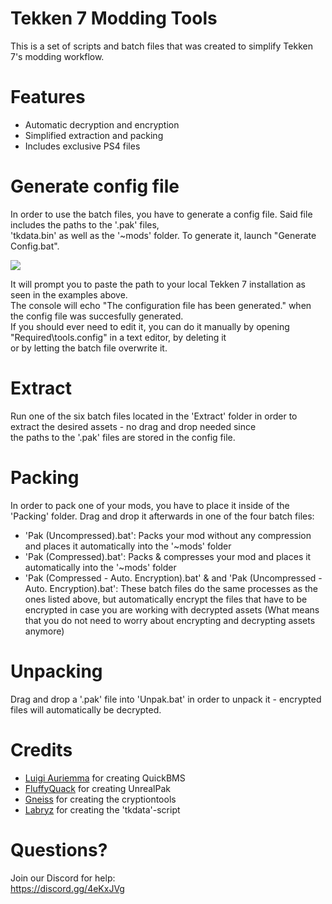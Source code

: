 # Tekken 7 Modding Tools

This is a set of scripts and batch files that was created to simplify Tekken 7's modding workflow. <br>

# Features
  - Automatic decryption and encryption
  - Simplified extraction and packing
  - Includes exclusive PS4 files

# Generate config file
In order to use the batch files, you have to generate a config file. Said file includes the paths to the '.pak' files, <br>
'tkdata.bin' as well as the '~mods' folder. To generate it, launch "Generate Config.bat". <br>

<img src="https://i.imgur.com/Zn0pjEO.png">

It will prompt you to paste the path to your local Tekken 7 installation as seen in the examples above. <br>
The console will echo "The configuration file has been generated." when the config file was succesfully generated. <br>
If you should ever need to edit it, you can do it manually by opening "Required\tools.config" in a text editor, by deleting it <br>
or by letting the batch file overwrite it. <br>

# Extract
Run one of the six batch files located in the 'Extract' folder in order to extract the desired assets - no drag and drop needed since <br>
the paths to the '.pak' files are stored in the config file.

# Packing
In order to pack one of your mods, you have to place it inside of the 'Packing' folder. Drag and drop it afterwards in one of the four batch files:
  - 'Pak (Uncompressed).bat': Packs your mod without any compression and places it automatically into the '~mods' folder
  - 'Pak (Compressed).bat': Packs & compresses your mod and places it automatically into the '~mods' folder
  - 'Pak (Compressed - Auto. Encryption).bat' & and 'Pak (Uncompressed - Auto. Encryption).bat': These batch files do the same processes as the ones listed above,
  but automatically encrypt the files that have to be encrypted in case you are working with decrypted assets (What means that you do not need to worry about encrypting and decrypting assets anymore)
  
# Unpacking
Drag and drop a '.pak' file into 'Unpak.bat' in order to unpack it - encrypted files will automatically be decrypted.

# Credits
  - <a href="https://aluigi.altervista.org/">Luigi Auriemma</a> for creating QuickBMS
  - <a href="https://www.fluffyquack.com/">FluffyQuack</a> for creating UnrealPak
  - <a href="https://twitter.com/gneiss64">Gneiss</a> for creating the cryptiontools
  - <a href="https://twitter.com/MemeMongerBPM">Labryz</a> for creating the 'tkdata'-script

# Questions?
Join our Discord for help: <br>
https://discord.gg/4eKxJVg

